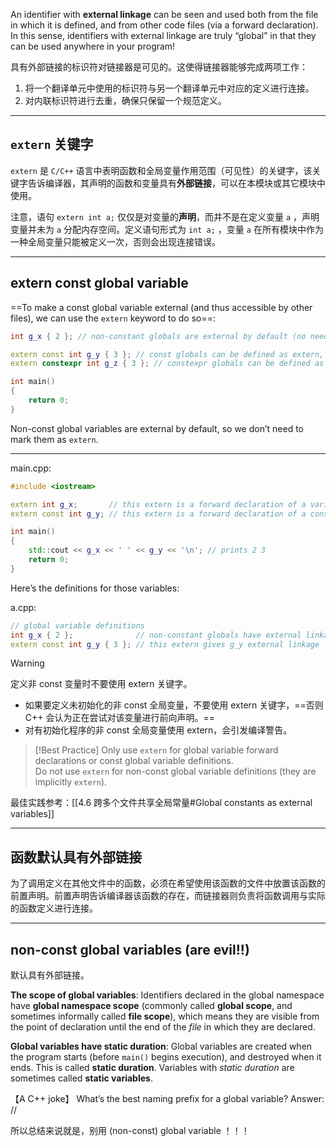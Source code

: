 
An identifier with **external linkage** can be seen and used both from the file in which it is defined, and from other code files (via a forward declaration). In this sense, identifiers with external linkage are truly “global” in that they can be used anywhere in your program!

具有外部链接的标识符对链接器是可见的。这使得链接器能够完成两项工作：
1. 将一个翻译单元中使用的标识符与另一个翻译单元中对应的定义进行连接。
2. 对内联标识符进行去重，确保只保留一个规范定义。

---
## `extern` 关键字

`extern` 是 `C/C++` 语言中表明函数和全局变量作用范围（可见性）的关键字，该关键字告诉编译器，其声明的函数和变量具有**外部链接**，可以在本模块或其它模块中使用。

注意，语句 `extern int a;` 仅仅是对变量的**声明**，而并不是在定义变量 `a` ，声明变量并未为 `a` 分配内存空间。定义语句形式为 `int a;` ，变量 `a` 在所有模块中作为一种全局变量只能被定义一次，否则会出现连接错误。

---
## extern const global variable

==To make a const global variable external (and thus accessible by other files), we can use the `extern` keyword to do so==:

```cpp
int g_x { 2 }; // non-constant globals are external by default (no need to use extern)

extern const int g_y { 3 }; // const globals can be defined as extern, making them external
extern constexpr int g_z { 3 }; // constexpr globals can be defined as extern, making them external (but this is pretty useless, see the warning in the next section)

int main()
{
    return 0;
}
```

Non-const global variables are external by default, so we don’t need to mark them as `extern`.

---

main.cpp:
```cpp
#include <iostream>

extern int g_x;       // this extern is a forward declaration of a variable named g_x that is defined somewhere else
extern const int g_y; // this extern is a forward declaration of a const variable named g_y that is defined somewhere else

int main()
{
    std::cout << g_x << ' ' << g_y << '\n'; // prints 2 3
    return 0;
}
```

Here’s the definitions for those variables:

a.cpp:
```cpp
// global variable definitions
int g_x { 2 };              // non-constant globals have external linkage by default
extern const int g_y { 3 }; // this extern gives g_y external linkage
```

> [!warning]
> 定义非 const 变量时不要使用 extern 关键字。

- 如果要定义未初始化的非 const 全局变量，不要使用 extern 关键字，==否则 C++ 会认为正在尝试对该变量进行前向声明。==
- 对有初始化程序的非 const 全局变量使用 extern，会引发编译警告。

> [!Best Practice]
> Only use `extern` for global variable forward declarations or const global variable definitions.  
> Do not use `extern` for non-const global variable definitions (they are implicitly `extern`).

最佳实践参考：[[4.6 跨多个文件共享全局常量#Global constants as external variables]]

---
## 函数默认具有外部链接

为了调用定义在其他文件中的函数，必须在希望使用该函数的文件中放置该函数的前置声明。前置声明告诉编译器该函数的存在，而链接器则负责将函数调用与实际的函数定义进行连接。

---
## non-const global variables (are evil!!)

默认具有外部链接。

**The scope of global variables**: Identifiers declared in the global namespace have **global namespace scope** (commonly called **global scope**, and sometimes informally called **file scope**), which means they are visible from the point of declaration until the end of the _file_ in which they are declared.

**Global variables have static duration**: Global variables are created when the program starts (before `main()` begins execution), and destroyed when it ends. This is called **static duration**. Variables with _static duration_ are sometimes called **static variables**.

【A C++ joke】
What’s the best naming prefix for a global variable?
Answer: //

所以总结来说就是，别用 (non-const) global variable ！！！
